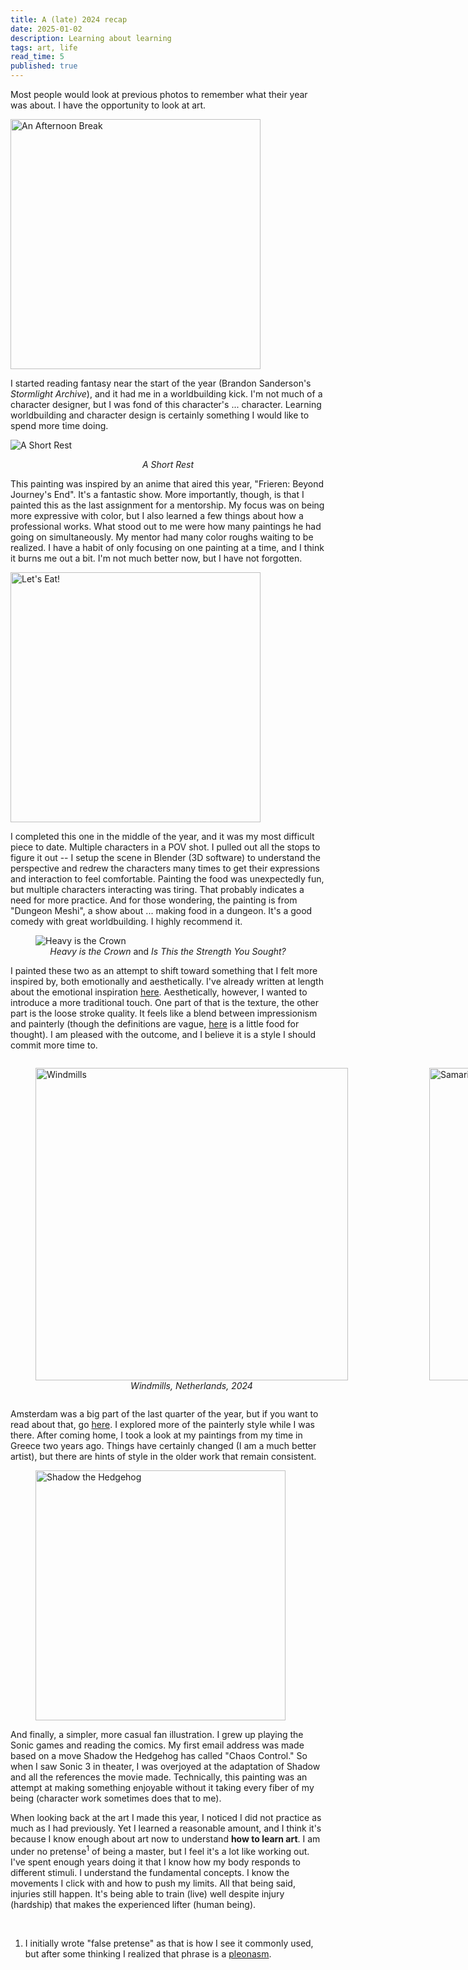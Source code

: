 ```yaml
---
title: A (late) 2024 recap
date: 2025-01-02
description: Learning about learning
tags: art, life
read_time: 5
published: true
---
```


Most people would look at previous photos to remember what their year was about.
I have the opportunity to look at art.

<img src="https://images.suchaaverchahal.com/characterSketch.webp" alt="An
Afternoon Break" width="400"/>

I started reading fantasy near the start of the year (Brandon Sanderson's
_Stormlight Archive_), and it had me in a worldbuilding kick. I'm not much of a
character designer, but I was fond of this character's ... character.
Learning worldbuilding and character design is certainly something I would like
to spend more time doing.

<img src="https://images.suchaaverchahal.com/FrierenAndFernWeb.webp" alt="A
Short Rest"/>

<figcaption style="text-align:center;"><i>A Short Rest</i></figcaption>

This painting was inspired by an anime that aired this year, "Frieren:
Beyond Journey's End". It's a fantastic show. More importantly, though, is that
I painted this as the last assignment for a mentorship. My focus was on being
more expressive with color, but I also learned a few things about how a
professional works. What stood out to me were how many paintings he had going on
simultaneously. My mentor had many color roughs waiting to be realized. I have a habit of only
focusing on one painting at a time, and I think it burns me out a bit. I'm not
much better now, but I have not forgotten.

<img src="https://images.suchaaverchahal.com/dungeonMeshiForWeb.webp" alt="Let's
Eat!" width="400"/>

I completed this one in the middle of the year, and it was my most
difficult piece to date. Multiple characters in a POV shot. I pulled out all the
stops to figure it out -- I setup the scene in Blender (3D software) to
understand the perspective and redrew the characters many times to get their
expressions and interaction to feel comfortable. Painting the food was
unexpectedly fun, but multiple characters interacting was tiring. That probably
indicates a need for more practice. And for those wondering, the painting is from "Dungeon
Meshi", a show about ...
making food in a dungeon. It's a good comedy with great worldbuilding. I highly
recommend it.

<figure>
<img src="https://images.suchaaverchahal.com/BakugoAndDeku.webp" alt="Heavy
is the Crown" />
<figcaption style="text-align:center;"><i>Heavy is the Crown</i> and <i>Is This the Strength You Sought?</i></figcaption>
</figure>

I painted these two as an attempt to shift toward something that I felt more
inspired by, both emotionally and aesthetically. I've already written at length
about the emotional inspiration [here](https://minifigmaster125.github.io/art/heroism). Aesthetically, however, I
wanted to introduce a more traditional touch. One part of that is the texture, the
other part is the loose stroke quality. It feels like a blend between
impressionism and painterly (though the definitions are vague,
[here](https://www.lindahugues.com/blog/art-style-impressionistic-or-painterly)
is a little food for thought). I am pleased with the outcome, and I
believe it is a style I should commit more time to.

<div style="display:flex;gap:50px;justify-content:space-between;align-items:center;">
<figure>
<img src="https://images.suchaaverchahal.com/WindmillsOfZaanseSchans.webp" alt="Windmills" width="500"/>
<figcaption style="text-align:center;"><i>Windmills, Netherlands, 2024</i></figcaption>
</figure>
<figure>
<img src="https://images.suchaaverchahal.com/samaragorge.webp" alt="Samaria Gorge" width="500"/>
<figcaption style="text-align:center;"><i>Samaria Gorge, Greece, 2022</i></figcaption>
</figure>
</div>

Amsterdam was a big part of the last quarter of the year, but if you want to read
about that, go [here](https://minifigmaster125.github.io/blog/the-amsterdam-experience). I explored more of the
painterly style while I was there. After coming home, I took a look at my
paintings from my time in Greece two years ago. Things have certainly changed
(I am a much better artist), but there are hints of style in the older work
that remain consistent.

<figure>
<img src="https://images.suchaaverchahal.com/shadow.webp" alt="Shadow the Hedgehog" width="400"/>
</figure>

And finally, a simpler, more casual fan illustration. I grew up playing the
Sonic games and reading the comics. My first email address was made based
on a move Shadow the Hedgehog has called "Chaos Control." So when I saw Sonic 3
in theater, I was overjoyed at the adaptation of Shadow and all the references
the movie made. Technically, this painting was an attempt at making something
enjoyable without it taking every fiber of my being (character work sometimes
does that to me).

When looking back at the art I made this year, I noticed
I did not practice as much as I had previously. Yet I learned a
reasonable amount, and I think it's because I know enough about art now to
understand **how to learn art**. I am under no pretense<sup>1</sup> of being a master, but
I feel it's a lot like working out. I've spent enough years doing it that I
know how my body responds to different stimuli. I understand the fundamental
concepts. I know the movements I click with and how to push my limits. All that being said,
injuries still happen. It's being able to train (live) well despite injury (hardship) that
makes the experienced lifter (human being).

<br />

1. I initially wrote "false pretense" as that is how I see it commonly used, but
   after some thinking I realized that phrase is a
   [pleonasm](https://www.merriam-webster.com/dictionary/pleonasm).
